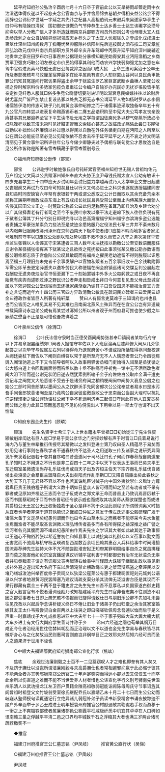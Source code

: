 <!-- { "loadSidebar": true } -->
　　延平府知府孙公弘治辛酉后七月十六日卒于官前此公以天旱祷雨却葢走雨中衣沽湿透体得疾遂以不起悲夫念公官南京与予并舍居锦衣巷朝夕得相亲益公铭余不得而辞也公讳衍字世延一字延之其先汴之杞县人高祖伯玑元末避兵来吴遂家华亭生子曰仲弓有隐操曰清叔　国初御史慷慨负气节仲恭生士达乡善士士达生讳瓛字汝瓒号抑斋以举人分教广信人才多所造就赠南京兵部职方司员外郎则公考也母赠太宜人任氏参政勉之女公自幼颕异弱冠领应天乡荐久之丁太宜人忧服除久之登成化戊戌进士第筮仕深州知州阅数月丁抑庵忧癸卯服除补信阳州先后巡按御史洎布按二司交章旌异弘治改元戊申升南京兵部职方员外郎辛亥升车驾郎中丙辰升延平知府深州畿辅近地贵幸之家庄田罗布尔日事吞并公据理处分暴横知戢民始得安其业沔阳渔稻之乡商贾军卫强贪巧取公明左券定市价民始得享其利他而劝农兴学扶弱抑强尤加之意在车驾中官假进贡索马快船无虗日公每裁抑之因而□成大狱　上命三法司案治于公卒无所及奉部檄稽考马政厘革宿弊最多在延平属邑有盗杀人刧财匿山谷间以良民余甲抵罪公讯知其冤遂间行密访果得盗出余甲于狱监生罗乙家巨富武断乡曲棰人至死公收捕之异时解京料价多势家包揽负累重征公令编户自输岁办完民亦无扰岁徭役皆手笔亲定推见纤悉人服其□俗多争竞公晓譬切要剖决详明讼渐衰息民婚嫁往往以论财后时尤喜焚尸皆严加禁止复设丛冢以处贫乏郡无志书公谓延平人物如杨时罗从彦李侗诸儒皆伊洛的传志可缺乎乃礼聘黄佥事仲昭修之而于诸儒事迹采取独备卒年五十有九公官凡四转尝以进表复命赐燕锡币者二膺五品诰积阶至中宪大夫公笃孝友丧亲毁瘠甚事其兄屡迎养至官下平生读书耻无用之学每谓囚徒庾死多以秽气郁蒸所致必令扫除狴犴以致其洁未第时见奸黠吏胥舞文索钱心甚恶之故临政尤痛惩此尝□书屋璧曰勤以补拙俭以养廉慎以补过惠以得民以自励在外任务循吏自期在沔阳之人所至以公在谓公必能庇巳至必见公见辄依依不忍舍去卒于延平延平之人无不哀之诗文明洁清丽见于黄佥事仲昭所评往年公与今储少卿静夫过予偶相与联句觉公才思俊逸自是见公所作皆称是所著有雪岑稿藏于家雪岑葢别号云 

　　○福州府知府张公逊传（邵宝） 

　　邵宝 
　　公讳逊字时敏姓张氏自号钝轩累官至福州知府世无锡人曾祖均佑元万户祖定父文简以公贵赠涿州知州奉直大夫协正庶尹母钱氏赠太宜人公幼有敏识十四岁充县学生二十四举应天乡试明年会试归益力学越再试乃入太学卒业文誉日起遭父丧服阕又再试乃叹曰命可知矣且仕以行义又何必进士之科求也逐就选授福建同安县知县时同安缺官六年帑有隶银若干两或谓公悉取之公计日而取以其余充备荒籴本民称其廉期年而政成县东海上有五戌戌长扰民且弗受禁公至而止内侍某族大而骄人告侵其园田公立正之一时荒政公称首公曰此何足称荒在备耳乃即县治及乡建仓劝分以广其储择耆老有行者司之至今不废民叶宗发以豪干法走避岭下族人往往负税有死于狱者公簿其丁升分勺别日即税完寻以治邑高第擢福宁知州福宁亦滨海多盗公选能者责捕之军豪张某素负力挠法至是敛迹余悉帖服乃定役法民七军三井井不紊未数月以内艰奔归服阕改涿州涿州在京师西南天下极冲使者络□应接不暇而地多宦者家尤号难制前守率以□废政公处剧以预处势以直不激不促久而安之凡守之务次第修举安州监生张锦以人命诬其守宋某逮者三百人数年未决抚按以勘檄公公至安数语而服任丘谢令某径捕张指挥某下狱某讼之且欲抟之死抚按曰此事须张某又檄公勘亦数语而服公暇修郡志质于宫詹陆公公叹其敏既而有福州之擢民老幼遮留不得则脱履以识思焉至福三月理旧务未完者千余事发解户以官物私贩者五百余事旧收十邑余钱助附郭军需公即革去更定驿逓夫以逸补劳民大称便福在闽会府镇巡诸司交牒互判公晨起左右酬应无遗务夜烛治官书恒至漏下二十刻始罢城中外多火公每躬救之或日夜不再食始觉有疾舆而述职过涿之野民识公者奔走相告咸出拜曰今何意复见吾父母此至城官属以下郊迎馆公公堂信宿而去还抵家疾渐亟乃谕其子曰吾受国恩不能报汝曹宜力吾补之言讫而逝年六十四公历三官四方异政清勤公敏具在疏词民立碑者三曰爱民曰却金曰德政作者皆巨人所著有纯轩藁 
　　赞曰人有恒言吏莫难于三知谓府也州也县也而公皆历之人唯见其易不见其难也且南闽北燕风土殊异而在在宜公公岂有异道哉书载简廉诗永岂弟公咸有焉某尝过涿知公所以州者观于州而府县可推也使少假之年厥绩之懋当不止是是可惜也吾故详着之 

　　○叶泉州公信传（徐渭□） 

　　徐渭□ 
　　公叶氏讳信守泉时当正德癸酉间阉势张甚奉□镇闽者某每行府守以下并易章服罢组绣郊□阉者入据馆守率佐以下入班庭溜再屈膝拜俯大阉从几旁徐起答之以次毕守与佐属左右列以待得命乃退就府舍小不谨或拒所括辄得祸间至校逮从阙廷毙杖下而佐以下阉则自缚笞以常于是所至府无不人人惴恐者至公乃令四徒肩舆入阉馆驰道上不下又令前导者呵以入故事用驿舍丞唱门吏始得入谒至是丞犹循之公大怒白道上令回舆南面停而笞丞以数十丞不胜痛号呼祈免一馆中无不洒然改色者阉大沮下阶而迎公谢无状明日遂去然犹索例所输千金于府佐佐白公取库金满千遣吏赍记与之阉觉又大恐悉谢不受去于是诸旁府闻之稍稍梗阉闽中阉势大衰息公倡之也始公工部时同舍郎某以墨闻公从之饮醉沃手先同舍郎次公公诧奉盆者易水曰是水污吾手同舍郎故善诸阉至是乃竟构公自泉徙蛮徼竟败公于思南而公当副大理时以抗礼忤逆瑾瑾衔之诬公罪矫诏杖公阙下幸不死谪判济再三起仅□守泉此在他人宜废贪矣而公雠之愈力此其□邪而羞忍耻不见伈伈俔俔出人下用幸以易一郡太守也谓不出天性哉 

　　○知府东园金先生传（顾璘） 

　　顾璘 
　　先生名贤字士希江宁人上世本籍永平曾祖□□初始徙江宁先生性资颍敏魁岸闳达有巨人度□学易于吴公彦华之门穷探妙解有声于时晋江□氏着易说行海内乃与董生林辈推衍传授尽其精微以之发科登进士第乃叹曰圣人精蕴尽于易矣而妙用见诸行事则在春秋学者不通春秋终不达圣人之用遂取三传及诸家之说研究异同发所未发着纪愚若干卷其自序略曰昔壸遂问于司马迁曰孔子何而作春秋哉自周道废孔子知时之不用道之不行也是非二百四十二年之中以天下仪表达王事而巳矣夫平王东迁周室虽微遗法尚存礼乐征伐尚或自天子出及齐桓主伯天下宗齐而礼乐征伐自诸侯出矣溴梁之会羣臣主盟降自大夫出矣阳虎作乱季斯□□又降自陪臣出矣此春秋之大势天下几于无君经不容以不作也若其诛乱臣讨贼子内中国外夷狄崇仁义黜诈力尊君卑臣贵王贱伯程子所谓大义数十炳如日星众人皆可得而知之至若有功者或不录有罪者或见原如齐桓达王志而令世子反或许之郑文承王命而昔首止乃致讥焉晋厉弒于臣而书国蔡昭弒于□而书杀晋昭征令欲示威也而或取其功吴师从蔡欲谋楚也而或进其爵桓公无王定公无正权衡独裁于圣心是非不狥于众见此则程子所谓微词奥义时措从宜者也学者非深于道其孰能识之哉或曰仲尼之意发于传左氏述事公榖研理广发于诸儒大备于文定尽矣纪愚何谓而作也曰今夫山草木生之而樵者不能尽采今夫水鱼鳖生焉而渔者不能尽取圣言渊微义理弘博传者虽多而各有所得探之益深推之益广譬之饮河者各充其腹而源不竭此纪愚所由作焉夫先生之学识其大者如此故其达于政事恒以王道心不殉俗矜张以希近誉初仁和知县事上以诚接宾以礼御众以义莅事以勤文而无害宽而不弛竟与杭守杨孟瑛疏复西湖数百余顷民赖其惠召入兵科给事中时阉瑾擅国流毒荐绅先生独持大体不亢不随尝勘淮安狱正知府某罪明周给事自杀之冤虽拂瑾意而莫之能害他如论宗室寘鐇逆谋议圻辅平寇利害于时都御史有治军无状滥杀无辜者并见奏黜君子谓之有识服父丧再起转右给事中时瑾既大诛钱宁继起乱政以事见衔求补外避之遂出知大名府下车以后清淹禁止横政绳长吏之桀骛辩黠盗之牵诬民以安堵乃缮城浚池兴举百度修子贡祠又以狄梁公寇莱公有惠于郡建祠置祀刻元城刘公语录以兴学者地濒黄河民罢障塞乃建议请疏支渠分杀其流俾无泛溢害台臣是其议而不果行郡藏有嬴金三千两不登于籍吏言之先生先生曰吾不忍厚私以负国家遂白御史籍之官入觐言官有不悦者漫词诬劾乃改知福建延平府先生曰官非吾志矣不往则迹不明因之郡受事者七日即上疏乞骸不俟报而归旋得请致仕日与朋旧乐公卿不先加礼未尝往见孜孜以兴起后学念讲析疑义终日不倦让旧业于诸弟子仍出归槖之余治其家室婚嫁其友王太仆韦殁尝贷白金百两以上往哭之即曰嗟嗟钦佩毋念吾逋以恤而后于是义声重一时嘉靖戊子大礼成推恩进亚中大夫年七十一卒于家子男四大车大舆大輹大軏大车乡进士有文行大舆府学生善诗并称于乡 
　　论曰六经道之纲也苟举其纲万目咸正今仕者治经用世往往棼紏耗乱而乏治理以文不以道也金先生学易与春秋皆尽其微斯身心与之化矣故治民则惠司言则直岂非纲举目正之效耶夫然后知六经可贵而圣人之道果济于世用不诬也 

　　○中顺大夫福建邵武府知府狮南郑公宣化行状（焦竑） 

　　焦竑 
　　余观世洁廉刚毅之士百不一二见葢窃叹人才之难也即羍有其人矣又不及跻于膴仕以没岂所谓洁廉刚毅与夫高爵膴仕也者常相避邪抑赢于此必缩于彼其不能两全者亦其势邪狮南郑公历官二十年声寔奕奕而得远小郡以去又仅仅五十而卒此余所以伤直道之难而不能不当世爱养人材者惜也公讳宣化字行义别号狮南先世温州乐清人以武功授龙江左卫百户贯籍金陵高祖敬弱冠能诣阙陈母周氏守节事诏旌其闾曾祖时祖登父文竹坡翁受室徐氏继配乔氏以嘉靖乙未十月二十七日而生公公幼而岐嶷从塾师授句读辄通记行立绝异诸儿弱冠补弟子员读书新泉精舍书诵夜披踪迹不踰户外辛酉举于乡乙丑成进士明年授袁州府推官公材猷通敏其鞫谳若手权而游移于一衡之上不爽锱铢部使者属廉诸郡邑公剔蠧平枉咸极纤悉中机宜其卓卓在人口碑如讯南赣三巢之俘馘平丰清二邑之□界均丰城数千石之浮粮其大者也满三岁两台诸司疏荐檄奖不一 

　　◆推官 

　　福建汀州府推官王公仁墓志铭（尹凤岐） 
　　推官黄公直行状（吴悌） 

　　○福建汀州府推官王公仁墓志铭（尹凤岐） 

　　尹凤岐 
